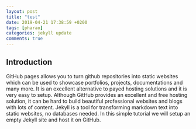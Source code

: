 ```yaml
---
layout: post
title: "test"
date: 2019-04-21 17:38:59 +0200
tags: [pharao]
categories: jekyll update
comments: true
---
```




## Introduction

GitHub pages allows you to turn github repositories into static websites which can be used to showcase portfolios, projects, documentations and many more.  It is an excellent alternative to payed hosting solutions and it is very easy to setup. Although GitHub provides an excellent and free hosting solution, it can be hard to build beautiful professional websites and blogs with lots of content.  Jekyll is a tool for transforming markdown text into static websites, no databases needed. In this simple tutorial we will setup an empty Jekyll site and host it on GitHub. 


 

